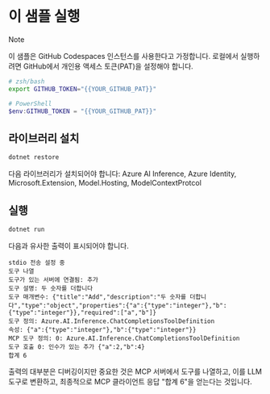 # 이 샘플 실행

> [!NOTE]
> 이 샘플은 GitHub Codespaces 인스턴스를 사용한다고 가정합니다. 로컬에서 실행하려면 GitHub에서 개인용 액세스 토큰(PAT)을 설정해야 합니다.
>
> ```bash
> # zsh/bash
> export GITHUB_TOKEN="{{YOUR_GITHUB_PAT}}"
> ```
>
> ```powershell
> # PowerShell
> $env:GITHUB_TOKEN = "{{YOUR_GITHUB_PAT}}"
> ```

## 라이브러리 설치

```sh
dotnet restore
```

다음 라이브러리가 설치되어야 합니다: Azure AI Inference, Azure Identity, Microsoft.Extension, Model.Hosting, ModelContextProtcol

## 실행

```sh 
dotnet run
```

다음과 유사한 출력이 표시되어야 합니다.

```text
stdio 전송 설정 중
도구 나열
도구가 있는 서버에 연결됨: 추가
도구 설명: 두 숫자를 더합니다
도구 매개변수: {"title":"Add","description":"두 숫자를 더합니다","type":"object","properties":{"a":{"type":"integer"},"b":{"type":"integer"}},"required":["a","b"]}
도구 정의: Azure.AI.Inference.ChatCompletionsToolDefinition
속성: {"a":{"type":"integer"},"b":{"type":"integer"}}
MCP 도구 정의: 0: Azure.AI.Inference.ChatCompletionsToolDefinition
도구 호출 0: 인수가 있는 추가 {"a":2,"b":4}
합계 6
```

출력의 대부분은 디버깅이지만 중요한 것은 MCP 서버에서 도구를 나열하고, 이를 LLM 도구로 변환하고, 최종적으로 MCP 클라이언트 응답 "합계 6"을 얻는다는 것입니다.


